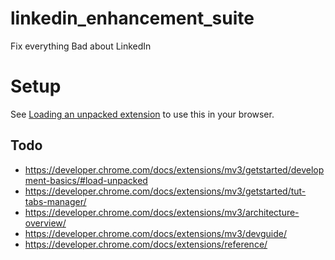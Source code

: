 # linkedin_enhancement_suite
Fix everything Bad about LinkedIn

# Setup
See [Loading an unpacked extension](https://developer.chrome.com/docs/extensions/mv3/getstarted/development-basics/#load-unpacked) to use this in your browser.

## Todo
- https://developer.chrome.com/docs/extensions/mv3/getstarted/development-basics/#load-unpacked
- https://developer.chrome.com/docs/extensions/mv3/getstarted/tut-tabs-manager/
- https://developer.chrome.com/docs/extensions/mv3/architecture-overview/
- https://developer.chrome.com/docs/extensions/mv3/devguide/
- https://developer.chrome.com/docs/extensions/reference/
